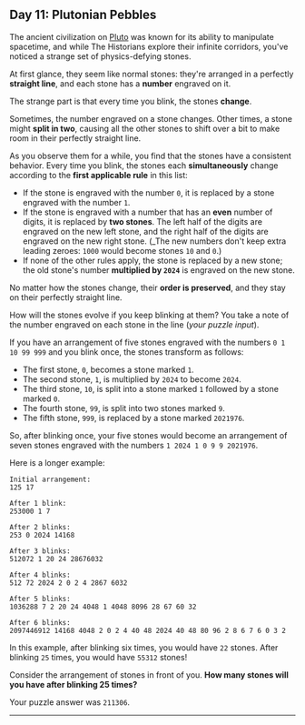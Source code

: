 ## Day 11: Plutonian Pebbles

The ancient civilization on [Pluto](https://adventofcode.com/2019/day/20) was known 
for its ability to manipulate spacetime, and while The Historians explore their 
infinite corridors, you've noticed a strange set of physics-defying stones.

At first glance, they seem like normal stones: they're arranged in a perfectly 
**straight line**, and each stone has a **number** engraved on it.

The strange part is that every time you blink, the stones **change**.

Sometimes, the number engraved on a stone changes. Other times, a stone might **split 
in two**, causing all the other stones to shift over a bit to make room in their 
perfectly straight line.

As you observe them for a while, you find that the stones have a consistent behavior. 
Every time you blink, the stones each **simultaneously** change according to the **first 
applicable rule** in this list:

* If the stone is engraved with the number `0`, it is replaced by a stone engraved with the number `1`.
* If the stone is engraved with a number that has an **even** number of digits, it is replaced by **two stones**. The left half of the digits are engraved on the new left stone, and the right half of the digits are engraved on the new right stone. (_The new numbers don't keep extra leading zeroes: `1000` would become stones `10` and `0`.)
* If none of the other rules apply, the stone is replaced by a new stone; the old stone's number **multiplied by `2024`** is engraved on the new stone.

No matter how the stones change, their **order is preserved**, and they stay on their 
perfectly straight line.

How will the stones evolve if you keep blinking at them? You take a note of the number 
engraved on each stone in the line (_your puzzle input_).

If you have an arrangement of five stones engraved with the numbers `0 1 10 99 999` 
and you blink once, the stones transform as follows:

* The first stone, `0`, becomes a stone marked `1`.
* The second stone, `1`, is multiplied by `2024` to become `2024`.
* The third stone, `10`, is split into a stone marked `1` followed by a stone marked `0`.
* The fourth stone, `99`, is split into two stones marked `9`.
* The fifth stone, `999`, is replaced by a stone marked `2021976`.

So, after blinking once, your five stones would become an arrangement of seven stones 
engraved with the numbers `1 2024 1 0 9 9 2021976`.

Here is a longer example:

```
Initial arrangement:
125 17

After 1 blink:
253000 1 7

After 2 blinks:
253 0 2024 14168

After 3 blinks:
512072 1 20 24 28676032

After 4 blinks:
512 72 2024 2 0 2 4 2867 6032

After 5 blinks:
1036288 7 2 20 24 4048 1 4048 8096 28 67 60 32

After 6 blinks:
2097446912 14168 4048 2 0 2 4 40 48 2024 40 48 80 96 2 8 6 7 6 0 3 2
```

In this example, after blinking six times, you would have `22` stones. After 
blinking `25` times, you would have `55312` stones!

Consider the arrangement of stones in front of you. **How many stones will you have 
after blinking 25 times?**

Your puzzle answer was `211306`.

---
